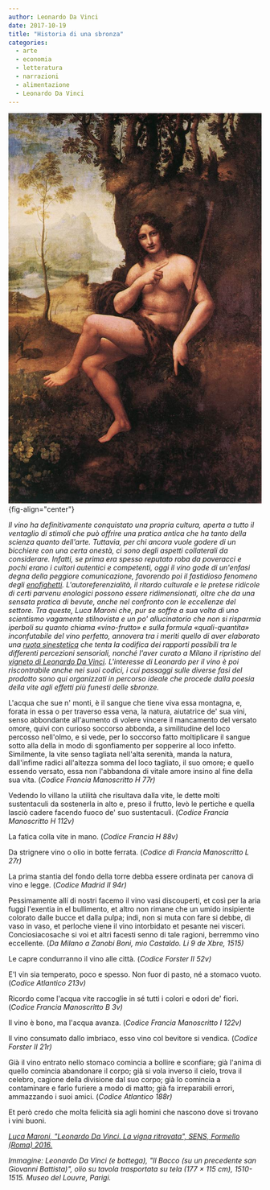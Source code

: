 ```yaml
---
author: Leonardo Da Vinci
date: 2017-10-19 
title: "Historia di una sbronza"
categories:
  - arte
  - economia
  - letteratura
  - narrazioni
  - alimentazione
  - Leonardo Da Vinci
---
```


![](images/Jean.jpg){fig-align="center"}

*Il vino ha definitivamente conquistato una propria cultura, aperta a tutto il ventaglio di stimoli che può offrire una pratica antica che ha tanto della scienza quanto dell'arte. Tuttavia, per chi ancora vuole godere di un bicchiere con una certa onestà, ci sono degli aspetti collaterali da considerare. Infatti, se prima era spesso reputato roba da poveracci e pochi erano i cultori autentici e competenti, oggi il vino gode di un'enfasi degna della peggiore comunicazione, favorendo poi il fastidioso fenomeno degli [enofighetti](http://www.doctorwine.it/Firmato-DoctorWine/Firmato-DW/Gli-enofighetti). L'autoreferenzialità, il ritardo culturale e le pretese ridicole di certi parvenu enologici possono essere ridimensionati, oltre che da una sensata pratica di bevute, anche nel confronto con le eccellenze del settore. Tra queste, Luca Maroni che, pur se soffre a sua volta di uno scientismo vagamente stilnovista e un po' allucinatorio che non si risparmia iperboli su quanto chiama «vino-frutto» e sulla formula «quali-quantita» inconfutabile del vino perfetto, annovera tra i meriti quello di aver elaborato una [ruota sinestetica](http://www.ruotasensorialesinestetica.com/public/files/Ruota%20Sensoriale%2023_1_17%20RGB_2.pdf) che tenta la codifica dei rapporti possibili tra le differenti percezioni sensoriali, nonché l'aver curato a Milano il ripristino del [vigneto di Leonardo Da Vinci](http://www.ilfattoquotidiano.it/2015/02/21/luca-maroni-enologo-ed-editore-ritrovato-reimpiantato-vigna-leonardo-vinci/1441977/). L'interesse di Leonardo per il vino è poi riscontrabile anche nei suoi codici, i cui passaggi sulle diverse fasi del prodotto sono qui organizzati in percorso ideale che procede dalla poesia della vite agli effetti più funesti delle sbronze.*

L'acqua che sue n' monti, è il sangue che tiene viva essa montagna, e, forata in essa o per traverso essa vena, la natura, aiutatrice de' sua vini, senso abbondante all'aumento di volere vincere il mancamento del versato omore, quivi con curioso soccorso abbonda, a similitudine del loco percosso nell'olmo, e si vede, per lo soccorso fatto moltiplicare il sangue sotto alla della in modo di sgonfiamento per sopperire al loco infetto. Similmente, la vite senso tagliata nell'alta serenità, manda la natura, dall'infime radici all'altezza somma del loco tagliato, il suo omore; e quello essendo versato, essa non l'abbandona di vitale amore insino al fine della sua vita. (*Codice Francia Manoscritto H 77r)*

Vedendo lo villano la utilità che risultava dalla vite, le dette molti sustentaculi da sostenerla in alto e, preso il frutto, levò le pertiche e quella lasciò cadere facendo fuoco de' suo sustentaculi. (*Codice Francia Manoscritto H 112v)*

La fatica colla vite in mano. (*Codice Francia H 88v)*

Da strignere vino o olio in botte ferrata. (*Codice di Francia Manoscritto L 27r)*

La prima stantia del fondo della torre debba essere ordinata per canova di vino e legge. (*Codice Madrid II 94r)*

Pessimamente allí di nostri facemo il vino vasi discouperti, et così per la aria fuggi l'exentia in el bullimento, et altro non rimane che un umido insipiente colorato dalle bucce et dalla pulpa; indi, non si muta con fare si debbe, di vaso in vaso, et perloche viene il vino intorbidato et pesante nei visceri. Conciosiacosache si voi et altri facesti senno di tale ragioni, berremmo vino eccellente. (*Da Milano a Zanobi Boni, mio Castaldo. Li 9 de Xbre, 1515)*

Le capre condurranno il vino alle città. (*Codice Forster II 52v)*

E'l vin sia temperato, poco e spesso. Non fuor di pasto, né a stomaco vuoto. (*Codice Atlantico 213v)*

Ricordo come l'acqua vite raccoglie in sé tutti i colori e odori de' fiori. (*Codice Francia Manoscritto B 3v)*

Il vino è bono, ma l'acqua avanza. (*Codice Francia Manoscritto I 122v)*

Il vino consumato dallo imbriaco, esso vino col bevitore si vendica. (*Codice Forster II 21r)*

Già il vino entrato nello stomaco comincia a bollire e sconfiare; già l'anima di quello comincia abandonare il corpo; già si vola inverso il cielo, trova il celebro, cagione della divisione dal suo corpo; già lo comincia a contaminare e farlo furiere a modo di matto; già fa irreparabili errori, ammazzando i suoi amici. (*Codice Atlantico 188r)*

Et però credo che molta felicità sia agli homini che nascono dove si trovano i vini buoni.

[*Luca Maroni, "Leonardo Da Vinci. La vigna ritrovata", SENS, Formello (Roma) 2016.*](https://www.ibs.it/leonardo-da-vinci-vigna-ritrovata-libro-luca-maroni/e/9788899482008)

*Immagine: Leonardo Da Vinci (e bottega), "Il Bacco (su un precedente san Giovanni Battista)", olio su tavola trasportata su tela (177 × 115 cm), 1510-1515. Museo del Louvre, Parigi.*
